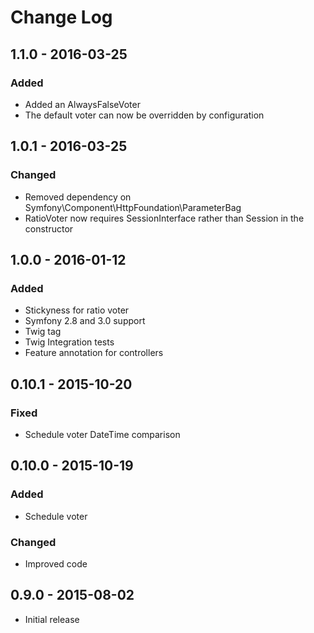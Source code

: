 # Change Log

## 1.1.0 - 2016-03-25

### Added

- Added an AlwaysFalseVoter
- The default voter can now be overridden by configuration

## 1.0.1 - 2016-03-25

### Changed

- Removed dependency on Symfony\Component\HttpFoundation\ParameterBag
- RatioVoter now requires SessionInterface rather than Session in the constructor

## 1.0.0 - 2016-01-12

### Added

- Stickyness for ratio voter
- Symfony 2.8 and 3.0 support
- Twig tag
- Twig Integration tests
- Feature annotation for controllers


## 0.10.1 - 2015-10-20

### Fixed

- Schedule voter DateTime comparison


## 0.10.0 - 2015-10-19

### Added

- Schedule voter

### Changed

- Improved code


## 0.9.0 - 2015-08-02

- Initial release
